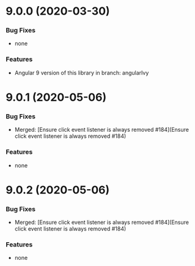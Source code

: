 # 9.0.0 (2020-03-30)

### Bug Fixes

* none

### Features

* Angular 9 version of this library in branch: angularIvy


# 9.0.1 (2020-05-06)

### Bug Fixes

* Merged: [Ensure click event listener is always removed #184](Ensure click event listener is always removed #184)

### Features

* none


# 9.0.2 (2020-05-06)

### Bug Fixes

* Merged: [Ensure click event listener is always removed #184](Ensure click event listener is always removed #184)

### Features

* none